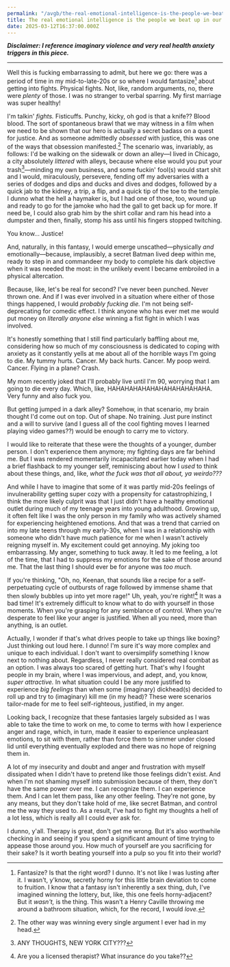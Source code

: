 ```yaml
---
permalink: "/avgb/the-real-emotional-intelligence-is-the-people-we-beat-up-in-our-heads-along-the-way/index.html"
title: The real emotional intelligence is the people we beat up in our heads along the way
date: 2025-03-12T16:37:00.000Z
---
```


***Disclaimer: I reference imaginary violence and very real health anxiety triggers in this piece.***

---

Well this is fucking embarrassing to admit, but here we go: there was a period of time in my mid-to-late-20s or so where I would fantasize[^1] about getting into fights. Physical fights. Not, like, random arguments, no, there were *plenty* of those. I was no stranger to verbal sparring. My first marriage was super healthy!

I'm talkin' *fights.* Fisticuffs. Punchy, kicky, oh god is that a knife?? Blood blood. The sort of spontaneous brawl that we may witness in a film when we need to be shown that our hero is actually a secret badass on a quest for justice. And as someone  admittedly *obsessed* with justice, this was one of the ways that obsession manifested.[^2] The scenario was, invariably, as follows: I'd be walking on the sidewalk or down an alley—I lived in Chicago, a city absolutely *littered* with alleys, because where else would you put your trash[^3]—minding my own business, and some fuckin' fool(s) would start shit and I would, miraculously, persevere, fending off my adversaries with a series of dodges and dips and ducks and dives and dodges, followed by a quick jab to the kidney, a trip, a flip, and a quick tip of the toe to the temple. I dunno what the hell a haymaker is, but I had one of those, too, wound up and ready to go for the jamoke who had the gall to get back up for more. If need be, I could also grab him by the shirt collar and ram his head into a dumpster and then, finally, stomp his ass until his fingers stopped twitching. 

You know... Justice! 

And, naturally, in this fantasy, I would emerge unscathed—physically *and* emotionally—because, implausibly, a secret Batman lived deep within me, ready to step in and commandeer my body to complete his dark objective when it was needed the most: in the unlikely event I became embroiled in a physical altercation.

Because, like, let's be real for second? I've never been punched. Never thrown one. And if I was ever involved in a situation where either of those things happened, I would *probably fucking die.* I'm not being self-deprecating for comedic effect. I think anyone who has ever met me would put money on *literally anyone else* winning a fist fight in which I was involved.

It's honestly something that I still find particularly baffling about me, considering how so much of my consciousness is dedicated to coping with anxiety as it constantly yells at me about all of the horrible ways I'm going to die. My tummy hurts. Cancer. My back hurts. Cancer. My poop weird. Cancer. Flying in a plane? Crash. 

My mom recently joked that I'll probably live until I'm 90, worrying that I am going to die every day. Which, like, HAHAHAHAHAHAHAHAHAHAHAHA. Very funny and also fuck you.

But getting jumped in a dark alley? Somehow, in that scenario, my brain thought I'd come out on top. Out of shape. No training. Just pure instinct and a will to survive (and I guess all of the cool fighting moves I learned playing video games??) would be enough to carry me to victory.

I would like to reiterate that these were the thoughts of a younger, dumber person. I don't experience them anymore; my fighting days are far behind me. But I was rendered momentarily incapacitated earlier today when I had a brief flashback to my younger self, reminiscing about how I *used* to think about these things, and, like, *what the fuck was that all about, ya weirdo???*

And while I have to imagine that some of it was partly mid-20s feelings of invulnerability getting super cozy with a propensity for catastrophizing, I think the more likely culprit was that I just didn't have a healthy emotional outlet during much of my teenage years into young adulthood. Growing up, it often felt like I was the only person in my family who was actively shamed for experiencing heightened emotions. And that was a trend that carried on into my late teens through my early-30s, when I was in a relationship with someone who didn't have much patience for me when I wasn't actively reigning myself in. My excitement could get annoying. My joking too embarrassing. My anger, something to tuck away. It led to me feeling, a lot of the time, that I had to suppress my emotions for the sake of those around me. That the last thing I should ever be for anyone was *too much.*

If you're thinking, "Oh, no, Keenan, that sounds like a recipe for a self-perpetuating cycle of outbursts of rage followed by immense shame that then slowly bubbles up into yet more rage!" Uh, yeah, you're right![^4] It was a bad time! It's extremely difficult to know what to do with yourself in those moments. When you're grasping for any semblance of control. When you're desperate to feel like your anger is justified. When all you need, more than anything, is an outlet.

Actually, I wonder if that's what drives people to take up things like boxing? Just thinking out loud here. I dunno! I'm sure it's way more complex and unique to each individual. I don't want to oversimplify something I know next to nothing about. Regardless, I never really considered real combat as an option. I was always too scared of getting hurt. That's why I fought people in my brain, where I was impervious, and adept, and, you know, *super attractive.* In what situation could I be any more justified to experience *big feelings* than when some (imaginary) dickhead(s) decided to roll up and try to (imaginary) kill me (in my head)? These were scenarios tailor-made for me to feel self-righteous, justified, in my anger.

Looking back, I recognize that these fantasies largely subsided as I was able to take the time to work on me, to come to terms with how I experience anger and rage, which, in turn, made it easier to experience unpleasant emotions, to sit with them, rather than force them to simmer under closed lid until everything eventually exploded and there was no hope of reigning them in.

A lot of my insecurity and doubt and anger and frustration with myself dissipated when I didn't have to pretend like those feelings didn't exist. And when I'm not shaming myself into submission because of them, they don't have the same power over me. I can recognize them. I can experience them. And I can let them pass, like any other feeling. They're not gone, by any means, but they don't take hold of me, like secret Batman, and control me the way they used to. As a result, I've had to fight my thoughts a hell of a lot less, which is really all I could ever ask for.

I dunno, y'all. Therapy is great, don't get me wrong. But it's also worthwhile checking in and seeing if you spend a significant amount of time trying to appease those around you. How much of yourself are you sacrificing for their sake? Is it worth beating yourself into a pulp so you fit into their world?

[^1]: Fantasize? Is that the right word? I dunno. It's not like I was lusting after it. I wasn't, y'know, secretly horny for this little brain deviation to come to fruition. I know that a fantasy isn't inherently a sex thing, duh, I've imagined winning the lottery, but, like, this one feels horny-adjacent? But it *wasn't,* is the thing. This wasn't a Henry Caville throwing me around a bathroom situation, which, for the record, I would *love.*

[^2]: The other way was winning every single argument I ever had in my head.

[^3]: ANY THOUGHTS, NEW YORK CITY???

[^4]: Are you a licensed therapist? What insurance do you take??

